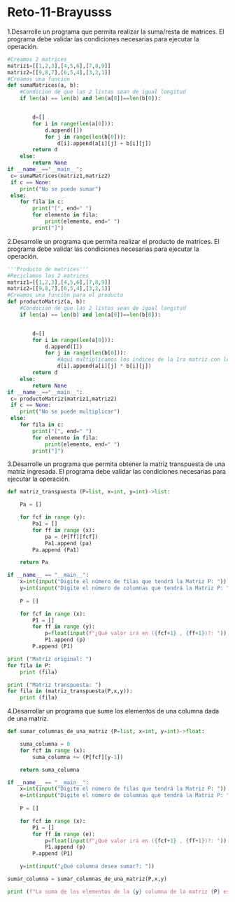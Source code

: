 # Reto-11-Brayusss
1.Desarrolle un programa que permita realizar la suma/resta de matrices. El programa debe validar las condiciones necesarias para ejecutar la operación.
````python
#Creamos 2 matrices
matriz1=[[1,2,3],[4,5,6],[7,8,9]]
matriz2=[[9,8,7],[6,5,4],[3,2,1]]
#Creamos una función
def sumaMatrices(a, b):
    #Condicion de que las 2 listas sean de igual longitud
    if len(a) == len(b) and len(a[0])==len(b[0]):


        d=[]
        for i in range(len(a[0])):
            d.append([])
            for j in range(len(b[0])):
                d[i].append(a[i][j] + b[i][j])
        return d
    else:
        return None
if __name__=="__main__":
 c= sumaMatrices(matriz1,matriz2)
 if c == None:
    print("No se puede sumar")
 else:
    for fila in c:
        print("[", end=" ")
        for elemento in fila:
            print(elemento, end=" ")
        print("]")
````
2.Desarrolle un programa que permita realizar el producto de matrices. El programa debe validar las condiciones necesarias para ejecutar la operación.
````python
'''Producto de matrices'''
#Reciclamos las 2 matrices
matriz1=[[1,2,3],[4,5,6],[7,8,9]]
matriz2=[[9,8,7],[6,5,4],[3,2,1]]
#Creamos una función para el producto
def productoMatriz(a, b):
    #Condicion de que las 2 listas sean de igual longitud
    if len(a) == len(b) and len(a[0])==len(b[0]):


        d=[]
        for i in range(len(a[0])):
            d.append([])
            for j in range(len(b[0])):
                #Aqui multiplicamos los indices de la 1ra matriz con los de la 2da
                d[i].append(a[i][j] * b[i][j])
        return d
    else:
        return None
if __name__=="__main__":
 c= productoMatriz(matriz1,matriz2)
 if c == None:
    print("No se puede multiplicar")
 else:
    for fila in c:
        print("[", end=" ")
        for elemento in fila:
            print(elemento, end=" ")
        print("]")
````
3.Desarrolle un programa que permita obtener la matriz transpuesta de una matriz ingresada. El programa debe validar las condiciones necesarias para ejecutar la operación.
````python
def matriz_transpuesta (P=list, x=int, y=int)->list:

    Pa = []

    for fcf in range (y):
        Pa1 = []
        for ff in range (x):
            pa = (P[ff][fcf])
            Pa1.append (pa)
        Pa.append (Pa1)

    return Pa

if __name__ == "__main__":
    x=int(input("Digite el número de filas que tendrá la Matriz P: "))
    y=int(input("Digite el número de columnas que tendrá la Matriz P: "))
    
    P = []

    for fcf in range (x):
        P1 = []
        for ff in range (y):
            p=float(input(f"¿Qué valor irá en ({fcf+1} , {ff+1})?: "))
            P1.append (p)
        P.append (P1)

print ("Matriz original: ")
for fila in P:
    print (fila)

print ("Matriz transpuesta: ")
for fila in (matriz_transpuesta(P,x,y)):
    print (fila)
````
4.Desarrollar un programa que sume los elementos de una columna dada de una matriz.
````python
def sumar_columnas_de_una_matriz (P=list, x=int, y=int)->float:

    suma_columna = 0
    for fcf in range (x):
        suma_columna += (P[fcf][y-1])

    return suma_columna

if __name__ == "__main__":
    x=int(input("Digite el número de filas que tendrá la Matriz P: "))
    e=int(input("Digite el número de columnas que tendrá la Matriz P: "))
    
    P = []

    for fcf in range (x):
        P1 = []
        for ff in range (e):
            p=float(input(f"¿Qué valor irá en ({fcf+1} , {ff+1})?: "))
            P1.append (p)
        P.append (P1)

    y=int(input("¿Qué columna desea sumar?: "))

sumar_columna = sumar_columnas_de_una_matriz(P,x,y)

print (f"La suma de los elementos de la {y} columna de la matriz {P} es igual a {sumar_columna}")
````
